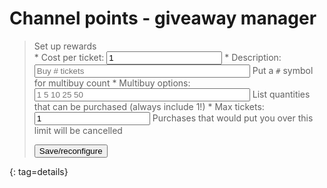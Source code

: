 # Channel points - giveaway manager

<ul id=ticketholders></ul>

> <summary>Set up rewards</summary>
>
> <form id=configform>
> * <label>Cost per ticket: <input name=cost type=number value=1></label>
> * <label>Description: <input name=desc size=40 placeholder="Buy # tickets"> Put a <code>#</code> symbol for multibuy count</label>
> * <label>Multibuy options: <input name=multi size=40 placeholder="1 5 10 25 50"> List quantities that can be purchased (always include 1!)</label>
> * <label>Max tickets: <input name=max type=number value=1> Purchases that would put you over this limit will be cancelled</label>
>
> <button>Save/reconfigure</button>
> </form>
{: tag=details}

<div id=existing></div>

<script type=module src="$$static||giveaway.js$$"></script>

<style>
details {border: 1px solid black; padding: 0.5em; margin: 0.5em;}
</style>
